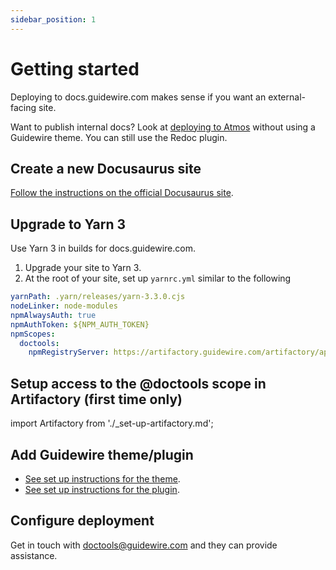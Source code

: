 ```yaml
---
sidebar_position: 1
---
```


# Getting started

Deploying to docs.guidewire.com makes sense if you want an external-facing site.

Want to publish internal docs? Look at
[deploying to Atmos](./deploy-to-atmos.md) without using a Guidewire theme. You
can still use the Redoc plugin.

## Create a new Docusaurus site

[Follow the instructions on the official Docusaurus site](https://docusaurus.io/docs/installation).

## Upgrade to Yarn 3

Use Yarn 3 in builds for docs.guidewire.com.

1. Upgrade your site to Yarn 3.
1. At the root of your site, set up `yarnrc.yml` similar to the following

```yml
yarnPath: .yarn/releases/yarn-3.3.0.cjs
nodeLinker: node-modules
npmAlwaysAuth: true
npmAuthToken: ${NPM_AUTH_TOKEN}
npmScopes:
  doctools:
    npmRegistryServer: https://artifactory.guidewire.com/artifactory/api/npm/doctools-npm-dev/
```

## Setup access to the @doctools scope in Artifactory (first time only)

import Artifactory from './\_set-up-artifactory.md';

<Artifactory/>

## Add Guidewire theme/plugin

- [See set up instructions for the theme](./Themes/Classic/set-up-theme.mdx).
- [See set up instructions for the plugin](./Plugins/Redoc/set-up-plugin.mdx).

## Configure deployment

Get in touch with doctools@guidewire.com and they can provide assistance.
